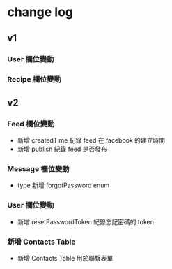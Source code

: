 # change log

## v1

### User 欄位變動



### Recipe 欄位變動


## v2

### Feed 欄位變動

* 新增 createdTime 紀錄 feed 在 facebook 的建立時間
* 新增 publish 紀錄 feed 是否發布

### Message 欄位變動

*  type 新增 forgotPassword enum

### User 欄位變動

* 新增 resetPasswordToken 紀錄忘記密碼的 token

### 新增 Contacts Table

* 新增 Contacts Table 用於聯繫表單
